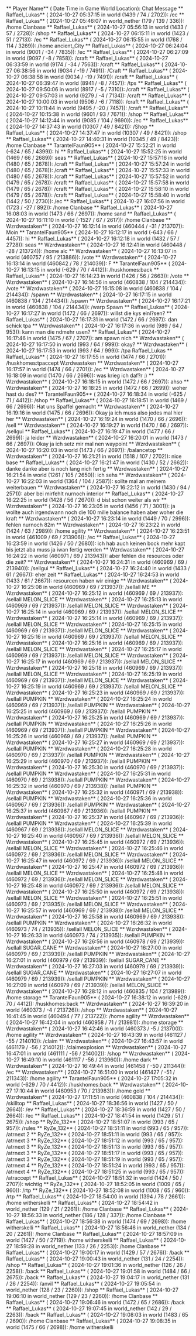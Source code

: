 ** Player Name** ( Date  Time in  Game World Location):  Chat Message
** Raffael_Lukas** ( 2024-10-27  05:37:15 in  world (1439 / 74 / 2702)): /ec
** Raffael_Lukas** ( 2024-10-27  05:46:07 in  world_nether (179 / 139 / 336)): /home Clanbase
** Raffael_Lukas** ( 2024-10-27  05:56:13 in  world (1433 / 57 / 2728)): /shop
** Raffael_Lukas** ( 2024-10-27  06:15:11 in  world (1423 / 51 / 2713)): /ec
** Raffael_Lukas** ( 2024-10-27  06:15:55 in  world (1768 / 114 / 3269)): /home ancient_City
** Raffael_Lukas** ( 2024-10-27  06:24:04 in  world (9001 / -34 / 7835)): /ec
** Raffael_Lukas** ( 2024-10-27  06:27:09 in  world (9097 / -8 / 7858)): /craft
** Raffael_Lukas** ( 2024-10-27  06:33:59 in  world (9174 / -34 / 7563)): /craft
** Raffael_Lukas** ( 2024-10-27  06:38:56 in  world (9034 / -19 / 7491)): /Craft
** Raffael_Lukas** ( 2024-10-27  06:38:58 in  world (9034 / -19 / 7491)): /craft
** Raffael_Lukas** ( 2024-10-27  06:39:47 in  world (8941 / -8 / 7457)): /tps
** Raffael_Lukas** ( 2024-10-27  09:50:06 in  world (8917 / -5 / 7310)): /craft
** Raffael_Lukas** ( 2024-10-27  09:57:03 in  world (9279 / -4 / 7134)): /craft
** Raffael_Lukas** ( 2024-10-27  10:00:03 in  world (9506 / -6 / 7118)): /craft
** Raffael_Lukas** ( 2024-10-27  10:11:44 in  world (9495 / -20 / 7457)): /craft
** Raffael_Lukas** ( 2024-10-27  10:15:38 in  world (9601 / 93 / 7671)): /shop
** Raffael_Lukas** ( 2024-10-27  14:12:44 in  world (9085 / 104 / 9690)): /ec
** Raffael_Lukas** ( 2024-10-27  14:37:43 in  world (10307 / 49 / 8421)): /Shop
** Raffael_Lukas** ( 2024-10-27  14:37:47 in  world (10307 / 49 / 8421)): /shop
** Raffael_Lukas** ( 2024-10-27  14:40:31 in  world (10345 / 49 / 8423)): /home Clanbase
** TarantelFaun905** ( 2024-10-27  15:52:21 in  world (-624 / 65 / 4399)): hi
** Raffael_Lukas** ( 2024-10-27  15:52:25 in  world (1469 / 66 / 2689)): seas
** Raffael_Lukas** ( 2024-10-27  15:57:16 in  world (1480 / 65 / 2678)): /craft
** Raffael_Lukas** ( 2024-10-27  15:57:24 in  world (1480 / 65 / 2678)): /craft
** Raffael_Lukas** ( 2024-10-27  15:57:33 in  world (1480 / 65 / 2678)): /craft
** Raffael_Lukas** ( 2024-10-27  15:57:52 in  world (1479 / 65 / 2678)): /craft
** Raffael_Lukas** ( 2024-10-27  15:57:58 in  world (1479 / 65 / 2678)): /craft
** Raffael_Lukas** ( 2024-10-27  15:58:10 in  world (1479 / 65 / 2678)): /craft
** Raffael_Lukas** ( 2024-10-27  15:58:40 in  world (1442 / 50 / 2730)): /ec
** Raffael_Lukas** ( 2024-10-27  16:07:56 in  world (1723 / -27 / 892)): /home Clanbase
** Raffael_Lukas** ( 2024-10-27  16:08:03 in  world (1473 / 66 / 2697)): /home sand
** Raffael_Lukas** ( 2024-10-27  16:11:10 in  world (-1527 / 67 / 2617)): /home Clanbase
** Wzrdwastaken** ( 2024-10-27  16:12:14 in  world (460444 / -31 / 213707)): Moin
** TarantelFaun905** ( 2024-10-27  16:12:17 in  world (-643 / 66 / 4457)): hi
** Raffael_Lukas** ( 2024-10-27  16:12:18 in  world (1432 / 57 / 2728)): seas
** Wzrdwastaken** ( 2024-10-27  16:12:41 in  world (460448 / -28 / 213724)): /home alc
** Wzrdwastaken** ( 2024-10-27  16:13:07 in  world (460757 / 95 / 213886)): /vote
** Wzrdwastaken** ( 2024-10-27  16:13:14 in  world (460842 / 78 / 214039)): F
** TarantelFaun905** ( 2024-10-27  16:13:15 in  world (-629 / 70 / 4412)): /huskhomes:back
** Raffael_Lukas** ( 2024-10-27  16:14:23 in  world (1426 / 56 / 2663)): /vote
** Wzrdwastaken** ( 2024-10-27  16:14:56 in  world (460838 / 104 / 214434)): /vote
** Wzrdwastaken** ( 2024-10-27  16:15:08 in  world (460838 / 104 / 214434)): /spawn
** Wzrdwastaken** ( 2024-10-27  16:17:15 in  world (460838 / 104 / 214434)): /spawn
** Wzrdwastaken** ( 2024-10-27  16:17:21 in  world (460838 / 104 / 214434)): /warp Spawn
** Raffael_Lukas** ( 2024-10-27  16:17:27 in  world (1472 / 66 / 2697)): willst die kys einl?sen?
** Raffael_Lukas** ( 2024-10-27  16:17:31 in  world (1472 / 66 / 2697)): dan schick tpa
** Wzrdwastaken** ( 2024-10-27  16:17:36 in  world (989 / 64 / 953)): kann man die ndmehr usen?
** Raffael_Lukas** ( 2024-10-27  16:17:46 in  world (1475 / 67 / 2707)): am spawn nich
** Wzrdwastaken** ( 2024-10-27  16:17:50 in  world (993 / 64 / 999)): okay?
** Wzrdwastaken** ( 2024-10-27  16:17:53 in  world (993 / 64 / 999)): /tpa Raffael_Lukas
** Raffael_Lukas** ( 2024-10-27  16:17:55 in  world (1474 / 66 / 2701)): /huskhomes:tpaccept Wzrdwastaken
** Wzrdwastaken** ( 2024-10-27  16:17:57 in  world (1474 / 66 / 2701)): /ec
** Wzrdwastaken** ( 2024-10-27  16:18:09 in  world (1470 / 66 / 2696)): was krieg ich daf?r :)
** Wzrdwastaken** ( 2024-10-27  16:18:15 in  world (1472 / 66 / 2697)): ahso
** Wzrdwastaken** ( 2024-10-27  16:18:25 in  world (1472 / 66 / 2699)): woher hast du des?
** TarantelFaun905** ( 2024-10-27  16:18:34 in  world (-625 / 71 / 4412)): /shop
** Raffael_Lukas** ( 2024-10-27  16:18:51 in  world (1469 / 66 / 2696)): Hat uns Spaffel gemacht
** Wzrdwastaken** ( 2024-10-27  16:19:16 in  world (1475 / 66 / 2696)): Okay ja ich muss also jedes mal hier her
** Wzrdwastaken** ( 2024-10-27  16:19:24 in  world (1470 / 66 / 2696)): /sell
** Wzrdwastaken** ( 2024-10-27  16:19:27 in  world (1470 / 66 / 2697)): /sellgui
** Raffael_Lukas** ( 2024-10-27  16:19:47 in  world (1477 / 66 / 2699)): ja leider
** Wzrdwastaken** ( 2024-10-27  16:20:01 in  world (1473 / 66 / 2697)): Okay ja ich setz mir mal nen waypoint
** Wzrdwastaken** ( 2024-10-27  16:20:03 in  world (1473 / 66 / 2697)): /balancetop
** Wzrdwastaken** ( 2024-10-27  16:21:21 in  world (1518 / 107 / 2702)): nice base
** Raffael_Lukas** ( 2024-10-27  16:21:47 in  world (1430 / 52 / 2662)): danke danke aber is noch lang nich fertig
** Wzrdwastaken** ( 2024-10-27  16:21:54 in  world (1261 / 105 / 2650)): ich sehs
** Wzrdwastaken** ( 2024-10-27  16:22:03 in  world (1364 / 104 / 2587)): sollte mal an meinem weiterbauen
** Wzrdwastaken** ( 2024-10-27  16:22:12 in  world (1430 / 94 / 2571)): aber bei mirfehlt nurnoch interior
** Raffael_Lukas** ( 2024-10-27  16:22:25 in  world (1428 / 56 / 2670)): d bist schon weiter als wir
** Wzrdwastaken** ( 2024-10-27  16:23:05 in  world (1456 / 71 / 3001)): ja wollte auch irgendwann noch die 100 mille balance haben aber woher die kraft
** Wzrdwastaken** ( 2024-10-27  16:23:14 in  world (1449 / 70 / 2996)): fehlen nurnoch 82m
** Wzrdwastaken** ( 2024-10-27  16:23:22 in  world (1424 / 63 / 2989)): /home agility
** Wzrdwastaken** ( 2024-10-27  16:23:51 in  world (461009 / 69 / 213906)): /ec
** Raffael_Lukas** ( 2024-10-27  16:23:59 in  world (1426 / 50 / 2680)): ich hab auch keinen bock mehr kapt bis jetzt aba muss ja iwan fertig werden
** Wzrdwastaken** ( 2024-10-27  16:24:22 in  world (460971 / 69 / 213943)): aber fehlen die resources oder die zeit?
** Wzrdwastaken** ( 2024-10-27  16:24:31 in  world (460969 / 69 / 213940)): /sellgui
** Raffael_Lukas** ( 2024-10-27  16:24:40 in  world (1433 / 61 / 2667)): eher zeit
** Raffael_Lukas** ( 2024-10-27  16:24:53 in  world (1433 / 61 / 2667)): resourcen haben wir einige
** Wzrdwastaken** ( 2024-10-27  16:25:08 in  world (460969 / 69 / 213937)): /sellall ME
** Wzrdwastaken** ( 2024-10-27  16:25:12 in  world (460969 / 69 / 213937)): /sellall MELON_SLICE
** Wzrdwastaken** ( 2024-10-27  16:25:13 in  world (460969 / 69 / 213937)): /sellall MELON_SLICE
** Wzrdwastaken** ( 2024-10-27  16:25:14 in  world (460969 / 69 / 213937)): /sellall MELON_SLICE
** Wzrdwastaken** ( 2024-10-27  16:25:14 in  world (460969 / 69 / 213937)): /sellall MELON_SLICE
** Wzrdwastaken** ( 2024-10-27  16:25:15 in  world (460969 / 69 / 213937)): /sellall MELON_SLICE
** Wzrdwastaken** ( 2024-10-27  16:25:16 in  world (460969 / 69 / 213937)): /sellall MELON_SLICE
** Wzrdwastaken** ( 2024-10-27  16:25:16 in  world (460969 / 69 / 213937)): /sellall MELON_SLICE
** Wzrdwastaken** ( 2024-10-27  16:25:17 in  world (460969 / 69 / 213937)): /sellall MELON_SLICE
** Wzrdwastaken** ( 2024-10-27  16:25:17 in  world (460969 / 69 / 213937)): /sellall MELON_SLICE
** Wzrdwastaken** ( 2024-10-27  16:25:18 in  world (460969 / 69 / 213937)): /sellall MELON_SLICE
** Wzrdwastaken** ( 2024-10-27  16:25:19 in  world (460969 / 69 / 213937)): /sellall MELON_SLICE
** Wzrdwastaken** ( 2024-10-27  16:25:19 in  world (460969 / 69 / 213937)): /sellall MELON_SLICE
** Wzrdwastaken** ( 2024-10-27  16:25:23 in  world (460969 / 69 / 213937)): /sellall PUMPKIN
** Wzrdwastaken** ( 2024-10-27  16:25:24 in  world (460969 / 69 / 213937)): /sellall PUMPKIN
** Wzrdwastaken** ( 2024-10-27  16:25:25 in  world (460969 / 69 / 213937)): /sellall PUMPKIN
** Wzrdwastaken** ( 2024-10-27  16:25:25 in  world (460969 / 69 / 213937)): /sellall PUMPKIN
** Wzrdwastaken** ( 2024-10-27  16:25:26 in  world (460969 / 69 / 213937)): /sellall PUMPKIN
** Wzrdwastaken** ( 2024-10-27  16:25:26 in  world (460969 / 69 / 213937)): /sellall PUMPKIN
** Wzrdwastaken** ( 2024-10-27  16:25:27 in  world (460969 / 69 / 213937)): /sellall PUMPKIN
** Wzrdwastaken** ( 2024-10-27  16:25:28 in  world (460970 / 69 / 213937)): /sellall PUMPKIN
** Wzrdwastaken** ( 2024-10-27  16:25:29 in  world (460970 / 69 / 213937)): /sellall PUMPKIN
** Wzrdwastaken** ( 2024-10-27  16:25:30 in  world (460970 / 69 / 213937)): /sellall PUMPKIN
** Wzrdwastaken** ( 2024-10-27  16:25:31 in  world (460970 / 69 / 213938)): /sellall PUMPKIN
** Wzrdwastaken** ( 2024-10-27  16:25:32 in  world (460970 / 69 / 213938)): /sellall PUMPKIN
** Wzrdwastaken** ( 2024-10-27  16:25:32 in  world (460971 / 69 / 213938)): /sellall PUMPKIN
** Wzrdwastaken** ( 2024-10-27  16:25:36 in  world (460967 / 69 / 213936)): /sellall PUMPKIN
** Wzrdwastaken** ( 2024-10-27  16:25:37 in  world (460967 / 69 / 213936)): /sellall PUMPKIN
** Wzrdwastaken** ( 2024-10-27  16:25:37 in  world (460967 / 69 / 213936)): /sellall PUMPKIN
** Wzrdwastaken** ( 2024-10-27  16:25:39 in  world (460967 / 69 / 213938)): /sellall MELON_SLICE
** Wzrdwastaken** ( 2024-10-27  16:25:40 in  world (460967 / 69 / 213936)): /sellall MELON_SLICE
** Wzrdwastaken** ( 2024-10-27  16:25:45 in  world (460972 / 69 / 213936)): /sellall MELON_SLICE
** Wzrdwastaken** ( 2024-10-27  16:25:46 in  world (460972 / 69 / 213936)): /sellall MELON_SLICE
** Wzrdwastaken** ( 2024-10-27  16:25:47 in  world (460972 / 69 / 213936)): /sellall MELON_SLICE
** Wzrdwastaken** ( 2024-10-27  16:25:47 in  world (460972 / 69 / 213936)): /sellall MELON_SLICE
** Wzrdwastaken** ( 2024-10-27  16:25:48 in  world (460972 / 69 / 213936)): /sellall MELON_SLICE
** Wzrdwastaken** ( 2024-10-27  16:25:48 in  world (460972 / 69 / 213936)): /sellall MELON_SLICE
** Wzrdwastaken** ( 2024-10-27  16:25:50 in  world (460972 / 69 / 213938)): /sellall MELON_SLICE
** Wzrdwastaken** ( 2024-10-27  16:25:51 in  world (460973 / 69 / 213935)): /sellall MELON_SLICE
** Wzrdwastaken** ( 2024-10-27  16:25:57 in  world (460969 / 69 / 213938)): /sellall MELON_SLICE
** Wzrdwastaken** ( 2024-10-27  16:25:58 in  world (460969 / 69 / 213938)): /sellall PUMPKIN
** Wzrdwastaken** ( 2024-10-27  16:26:32 in  world (460973 / 74 / 213935)): /sellall MELON_SLICE
** Wzrdwastaken** ( 2024-10-27  16:26:33 in  world (460973 / 74 / 213935)): /sellall PUMPKIN
** Wzrdwastaken** ( 2024-10-27  16:26:56 in  world (460978 / 69 / 213939)): /sellall SUGAR_CANE
** Wzrdwastaken** ( 2024-10-27  16:27:00 in  world (460979 / 69 / 213939)): /sellall PUMPKIN
** Wzrdwastaken** ( 2024-10-27  16:27:01 in  world (460979 / 69 / 213939)): /sellall SUGAR_CANE
** Wzrdwastaken** ( 2024-10-27  16:27:03 in  world (460979 / 69 / 213939)): /sellall SUGAR_CANE
** Wzrdwastaken** ( 2024-10-27  16:27:07 in  world (460979 / 69 / 213939)): /sellall PUMPKIN
** Wzrdwastaken** ( 2024-10-27  16:27:09 in  world (460979 / 69 / 213939)): /sellall MELON_SLICE
** Wzrdwastaken** ( 2024-10-27  16:28:12 in  world (460835 / 104 / 213989)): /home storage
** TarantelFaun905** ( 2024-10-27  16:38:12 in  world (-629 / 70 / 4412)): /huskhomes:back
** Wzrdwastaken** ( 2024-10-27  16:39:20 in  world (460373 / -4 / 213726)): /shop
** Wzrdwastaken** ( 2024-10-27  16:41:45 in  world (460494 / 77 / 213722)): /home agility
** Wzrdwastaken** ( 2024-10-27  16:42:04 in  world (460958 / 71 / 213981)): /home storage
** Wzrdwastaken** ( 2024-10-27  16:42:46 in  world (460373 / -5 / 213700)): /home agility
** Wzrdwastaken** ( 2024-10-27  16:43:39 in  world (461127 / -55 / 214010)): /claim
** Wzrdwastaken** ( 2024-10-27  16:43:57 in  world (461179 / -56 / 214012)): /claimexplosion
** Wzrdwastaken** ( 2024-10-27  16:47:01 in  world (461111 / -56 / 214002)): /shop
** Wzrdwastaken** ( 2024-10-27  16:49:10 in  world (461117 / -56 / 213960)): /home dark
** Wzrdwastaken** ( 2024-10-27  16:49:44 in  world (461458 / -50 / 211344)): /ec
** Wzrdwastaken** ( 2024-10-27  16:51:00 in  world (461427 / -51 / 211343)): /home agility
** TarantelFaun905** ( 2024-10-27  17:05:32 in  world (-629 / 70 / 4412)): /huskhomes:back
** Wzrdwastaken** ( 2024-10-27  17:10:44 in  world (460953 / 70 / 213983)): /home gold
** Wzrdwastaken** ( 2024-10-27  17:11:51 in  world (460838 / 104 / 214434)): /skilltop
** Raffael_Lukas** ( 2024-10-27  18:36:56 in  world (1427 / 50 / 2664)): /ev
** Raffael_Lukas** ( 2024-10-27  18:36:59 in  world (1427 / 50 / 2664)): /ec
** Raffael_Lukas** ( 2024-10-27  18:41:54 in  world (1429 / 51 / 2675)): /shop
** RyZe_132** ( 2024-10-27  18:51:07 in  world (993 / 65 / 957)): /rules
** RyZe_132** ( 2024-10-27  18:51:11 in  world (993 / 65 / 957)): /atrnext 2
** RyZe_132** ( 2024-10-27  18:51:11 in  world (993 / 65 / 957)): /atrnext 3
** RyZe_132** ( 2024-10-27  18:51:12 in  world (993 / 65 / 957)): /atrnext 3
** RyZe_132** ( 2024-10-27  18:51:13 in  world (993 / 65 / 957)): /atrnext 3
** RyZe_132** ( 2024-10-27  18:51:17 in  world (993 / 65 / 957)): /atrnext 3
** RyZe_132** ( 2024-10-27  18:51:19 in  world (993 / 65 / 957)): /atrnext 4
** RyZe_132** ( 2024-10-27  18:51:24 in  world (993 / 65 / 957)): /atrnext 4
** RyZe_132** ( 2024-10-27  18:51:25 in  world (993 / 65 / 957)): /atraccept
** Raffael_Lukas** ( 2024-10-27  18:51:32 in  world (1424 / 50 / 2707)): wichtig
** RyZe_132** ( 2024-10-27  18:52:05 in  world (1009 / 65 / 960)): /rtp
** RyZe_132** ( 2024-10-27  18:52:08 in  world (1008 / 65 / 960)): /rtp
** Raffael_Lukas** ( 2024-10-27  18:54:00 in  world (1394 / 78 / 2661)): /home witherskelli
** Raffael_Lukas** ( 2024-10-27  18:54:42 in  world_nether (129 / 21 / 2261)): /home Clanbase
** Raffael_Lukas** ( 2024-10-27  18:56:33 in  world_nether (186 / 128 / 337)): /home Clanbase
** Raffael_Lukas** ( 2024-10-27  18:56:38 in  world (1474 / 69 / 2698)): /home witherskelli
** Raffael_Lukas** ( 2024-10-27  18:56:46 in  world_nether (134 / 20 / 2261)): /home Clanbase
** Raffael_Lukas** ( 2024-10-27  18:57:09 in  world (1427 / 50 / 2719)): /home witherskelli
** Raffael_Lukas** ( 2024-10-27  18:59:28 in  world_nether (133 / 26 / 2253)): /home Clanbase
** Raffael_Lukas** ( 2024-10-27  19:00:17 in  world (1429 / 57 / 2676)): /back
** Raffael_Lukas** ( 2024-10-27  19:00:43 in  world_nether (131 / 24 / 2254)): /shop
** Raffael_Lukas** ( 2024-10-27  19:01:36 in  world_nether (126 / 26 / 2258)): /back
** Raffael_Lukas** ( 2024-10-27  19:01:58 in  world (1484 / 66 / 2675)): /back
** Raffael_Lukas** ( 2024-10-27  19:04:17 in  world_nether (131 / 26 / 2254)): /anvil
** Raffael_Lukas** ( 2024-10-27  19:05:54 in  world_nether (128 / 23 / 2260)): /shop
** Raffael_Lukas** ( 2024-10-27  19:06:10 in  world_nether (129 / 23 / 2260)): /home Clanbase
** Raffael_Lukas** ( 2024-10-27  19:06:46 in  world (1472 / 65 / 2686)): /back
** Raffael_Lukas** ( 2024-10-27  19:07:45 in  world_nether (142 / 29 / 2263)): /back
** Raffael_Lukas** ( 2024-10-27  19:08:03 in  world (1483 / 65 / 2690)): /home Clanbase
** Raffael_Lukas** ( 2024-10-27  19:08:35 in  world (1475 / 66 / 2698)): /home witherskelli

